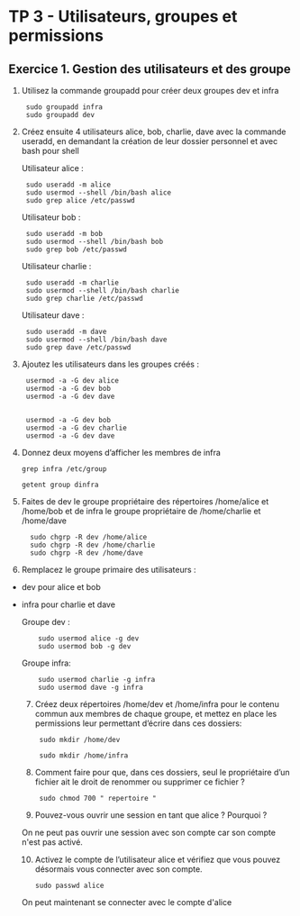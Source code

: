 # TP 3 - Utilisateurs, groupes et permissions
## Exercice 1. Gestion des utilisateurs et des groupe


1.   Utilisez la commande groupadd pour créer deux groupes dev et infra  


          sudo groupadd infra
          sudo groupadd dev

2.   Créez ensuite 4 utilisateurs alice, bob, charlie, dave avec la commande useradd, en demandant la
création de leur dossier personnel et avec bash pour shell
      
     Utilisateur alice :  
     
          sudo useradd -m alice
          sudo usermod --shell /bin/bash alice
          sudo grep alice /etc/passwd
          
          
     Utilisateur bob :
          
          sudo useradd -m bob
          sudo usermod --shell /bin/bash bob
          sudo grep bob /etc/passwd
          
        
     Utilisateur charlie :
          
          sudo useradd -m charlie
          sudo usermod --shell /bin/bash charlie
          sudo grep charlie /etc/passwd     
   
     Utilisateur dave :
          
          sudo useradd -m dave
          sudo usermod --shell /bin/bash dave
          sudo grep dave /etc/passwd      
          
    
  3. Ajoutez les utilisateurs dans les groupes créés :
    
    

          usermod -a -G dev alice
          usermod -a -G dev bob 
          usermod -a -G dev dave
          
          
          usermod -a -G dev bob
          usermod -a -G dev charlie 
          usermod -a -G dev dave
          
          
          
          
   4. Donnez deux moyens d’afficher les membres de infra

    
          
          grep infra /etc/group
          
          getent group dinfra
          
  5. Faites de dev le groupe propriétaire des répertoires /home/alice et /home/bob et de infra le groupe
propriétaire de /home/charlie et /home/dave

           sudo chgrp -R dev /home/alice
           sudo chgrp -R dev /home/charlie
           sudo chgrp -R dev /home/dave
           
           
  6. Remplacez le groupe primaire des utilisateurs :
- dev pour alice et bob
- infra pour charlie et dave
          
   Groupe dev :
   
          sudo usermod alice -g dev
          sudo usermod bob -g dev
          
   Groupe infra:
   
          sudo usermod charlie -g infra
          sudo usermod dave -g infra
          
          
  7. Créez deux répertoires /home/dev et /home/infra pour le contenu commun aux membres de chaque
groupe, et mettez en place les permissions leur permettant d’écrire dans ces dossiers:


          sudo mkdir /home/dev
          
          sudo mkdir /home/infra
          
  8. Comment faire pour que, dans ces dossiers, seul le propriétaire d’un fichier ait le droit de renommer
ou supprimer ce fichier ? 

          
          sudo chmod 700 " repertoire "
          
          
          
  9. Pouvez-vous ouvrir une session en tant que alice ? Pourquoi ? 
  
  On ne peut pas ouvrir une session avec son compte car son compte n'est pas activé.
  
  10. Activez le compte de l’utilisateur alice et vérifiez que vous pouvez désormais vous connecter avec son
compte.

          sudo passwd alice
          
  On peut maintenant se connecter avec le compte d'alice        

          
